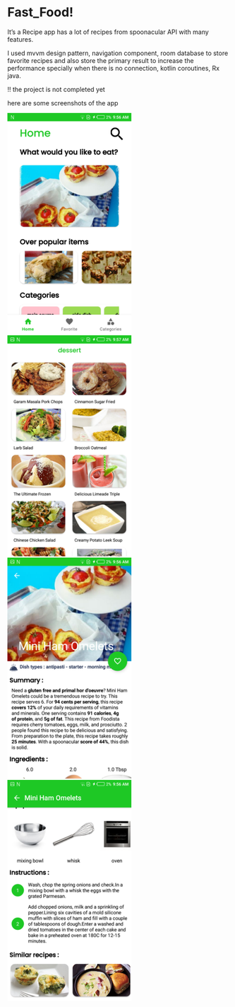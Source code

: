 # Fast_Food!

It’s a Recipe app has a lot of recipes from spoonacular API with many features.

I used mvvm design pattern, navigation component, room database to store
favorite recipes and also store the primary result to increase the performance
specially when there is no connection, kotlin coroutines, Rx java.

!! the project is  not completed yet 

here are some screenshots of the app

<img src="images/home.png" height="500">
<img src="images/category.png" height="500">
<img src="images/recipe.png" height="500">
<img src="images/recipe2.png" height="500">
